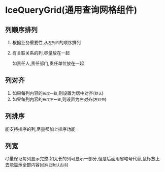 # IceQueryGrid(通用查询网格组件)

## 列顺序排列

1. 根据业务重要性,从`左到右`的顺序排列

2. 有关联关系的列,尽量放在一起

   如责任人,责任部门,责任单位放在一起

## 列对齐

1. 如果每列内容的`长度一致`,则设置为居中对齐(`默认`)
2. 如果每列内容的`长度不一致`,则设置为左对齐(`左对齐`)

## 列排序

能支持排序的列,尽量都加上排序功能

## 列宽

尽量保证每列显示完整.如太长的列可显示一部分,但是后面用省略号代替,鼠标放上去能显示全部内容(`组件已默认支持`)


